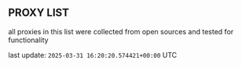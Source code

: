 ## PROXY LIST

all proxies in this list were collected from open sources and tested for functionality

last update: `2025-03-31 16:20:20.574421+00:00` UTC